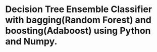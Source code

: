 # Decision Tree Ensemble Classifier with bagging(Random Forest) and boosting(Adaboost) using Python and Numpy.


